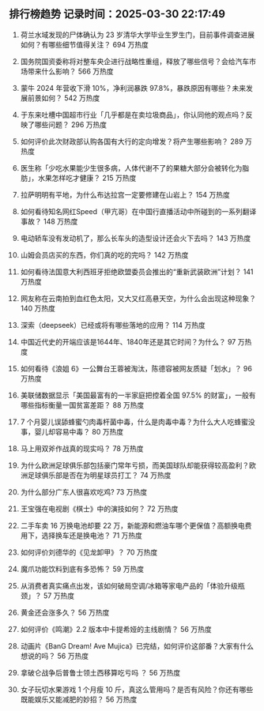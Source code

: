 
## 排行榜趋势 记录时间：2025-03-30 22:17:49
  
  1. 荷兰水域发现的尸体确认为 23 岁清华大学毕业生罗生门，目前事件调查进展如何？有哪些细节值得关注？ 694 万热度
    
  2. 国务院国资委称将对整车央企进行战略性重组，释放了哪些信号？会给汽车市场带来什么影响？ 566 万热度
    
  3. 蒙牛 2024 年营收下滑 10%，净利润暴跌 97.8%，暴跌原因有哪些？未来发展前景如何？ 542 万热度
    
  4. 于东来吐槽中国超市行业「几乎都是在卖垃圾商品」，你认同他的观点吗？反映了哪些问题？ 296 万热度
    
  5. 如何评价此次财政部认购各国有大行的定向增发？将产生哪些影响？ 289 万热度
    
  6. 医生称「少吃水果能少生很多病，人体代谢不了的果糖大部分会被转化为脂肪」，水果怎样吃才健康？ 215 万热度
    
  7. 拉萨明明有平地，为什么布达拉宫一定要修建在山岩上？ 154 万热度
    
  8. 如何看待知名网红Speed（甲亢哥）在中国行直播活动中所碰到的一系列翻译事故？ 148 万热度
    
  9. 电动轿车没有发动机了，那么长车头的造型设计还会火下去吗？ 143 万热度
    
  10. 山姆会员店买的东西，你们真的吃的完吗？ 142 万热度
    
  11. 如何看待法国意大利西班牙拒绝欧盟委员会推出的“重新武装欧洲”计划？ 141 万热度
    
  12. 网友称在云南拍到血红色太阳，又大又红高悬天空，为什么会出现这种现象？ 140 万热度
    
  13. 深索（deepseek）已经或将有哪些落地的应用？ 114 万热度
    
  14. 中国近代史的开端应该是1644年、1840年还是其它时间？为什么？ 97 万热度
    
  15. 如何看待《浪姐 6》一公舞台王蓉被淘汰，陈德容被网友质疑「划水」？ 96 万热度
    
  16. 美联储数据显示「美国最富有的一半家庭把控着全国 97.5% 的财富」，一般有哪些指标衡量一国贫富差距？ 88 万热度
    
  17. 7 个月婴儿误舔蜂蜜勺肉毒杆菌中毒，什么是肉毒中毒？为什么大人吃蜂蜜没事，婴儿却容易中毒？ 80 万热度
    
  18. 马上用双斧作战真的现实吗？ 78 万热度
    
  19. 为什么欧洲足球俱乐部包括豪门常年亏损，而美国球队却能获得较高盈利？欧洲足球俱乐部是否在为明星球员打工？ 74 万热度
    
  20. 为什么部分广东人很喜欢吃鸡? 73 万热度
    
  21. 王宝强在电视剧《棋士》中的演技如何？ 72 万热度
    
  22. 二手车卖 16 万换电池却要 22 万，新能源和燃油车哪个更保值？高额换电费用下，选择换车还是换电池？ 71 万热度
    
  23. 如何评价刘德华的《见龙卸甲》？ 70 万热度
    
  24. 魔爪功能饮料到底有多恐怖？ 59 万热度
    
  25. 从消费者真实痛点出发，该如何破局空调/冰箱等家电产品的「体验升级瓶颈」？ 57 万热度
    
  26. 黄金还会涨多久？ 56 万热度
    
  27. 如何评价《鸣潮》2.2 版本中卡提希娅的主线剧情？ 56 万热度
    
  28. 动画片《BanG Dream! Ave Mujica》已完结，如何评价这部番？大家有什么想说的吗？ 56 万热度
    
  29. 拿破仑战争后普鲁士领土西移算吃亏吗 ？ 56 万热度
    
  30. 女子玩切水果游戏 1 个月瘦 10 斤，真这么管用吗？是否有风险？你还有哪些既能娱乐又能减肥的妙招？ 56 万热度
    
